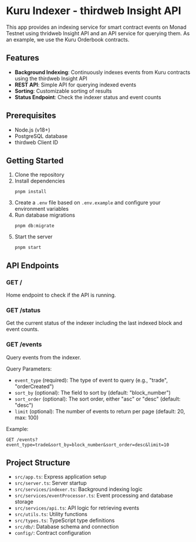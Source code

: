 # Kuru Indexer - thirdweb Insight API

This app provides an indexing service for smart contract events on Monad Testnet using thridweb Insight API and an API service for querying them. As an example, we use the Kuru Orderbook contracts.

## Features

- **Background Indexing**: Continuously indexes events from Kuru contracts using the thirdweb Insight API
- **REST API**: Simple API for querying indexed events
- **Sorting**: Customizable sorting of results
- **Status Endpoint**: Check the indexer status and event counts

## Prerequisites

- Node.js (v18+)
- PostgreSQL database
- thirdweb Client ID

## Getting Started

1. Clone the repository
2. Install dependencies
   ```
   pnpm install
   ```
3. Create a `.env` file based on `.env.example` and configure your environment variables
4. Run database migrations
   ```
   pnpm db:migrate
   ```
5. Start the server
   ```
   pnpm start
   ```

## API Endpoints

### GET /

Home endpoint to check if the API is running.

### GET /status

Get the current status of the indexer including the last indexed block and event counts.

### GET /events

Query events from the indexer.

Query Parameters:
- `event_type` (required): The type of event to query (e.g., "trade", "orderCreated")
- `sort_by` (optional): The field to sort by (default: "block_number")
- `sort_order` (optional): The sort order, either "asc" or "desc" (default: "desc")
- `limit` (optional): The number of events to return per page (default: 20, max: 100)

Example:
```
GET /events?event_type=trade&sort_by=block_number&sort_order=desc&limit=10
```

## Project Structure

- `src/app.ts`: Express application setup
- `src/server.ts`: Server startup
- `src/services/indexer.ts`: Background indexing logic
- `src/services/eventProcessor.ts`: Event processing and database storage
- `src/services/api.ts`: API logic for retrieving events
- `src/utils.ts`: Utility functions
- `src/types.ts`: TypeScript type definitions
- `src/db/`: Database schema and connection
- `config/`: Contract configuration
